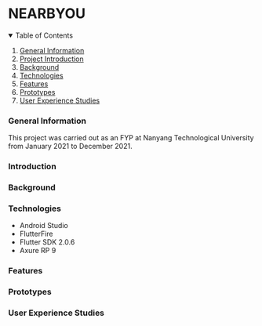 # NEARBYOU

<!-- Table of Contents -->

<details open = "open">
<summary> Table of Contents </summary>
<ol>
  <li><a href="#genereal-information">General Information</a></li>
  <li><a href="#project-introduction">Project Introduction</a></li>
  <li><a href="#background-info">Background
  <li><a href="#technologies">Technologies</a></li>
  <li><a href="#features">Features</a></li>
  <li><a href="#screenshots">Prototypes</a></li>
  <li><a href="#ux-studies">User Experience Studies</a></li>
</ol>
</details>

### General Information
This project was carried out as an FYP at Nanyang Technological University from January 2021 to December 2021.

### Introduction

### Background

### Technologies
* Android Studio
* FlutterFire
* Flutter SDK 2.0.6
* Axure RP 9

### Features

### Prototypes

### User Experience Studies
